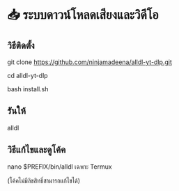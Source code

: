 # 📥 ระบบดาวน์โหลดเสียงและวิดีโอ

## วิธีติดตั้ง

git clone https://github.com/ninjamadeena/alldl-yt-dlp.git

cd alldl-yt-dlp

bash install.sh

## รันให้

alldl

## วิธีแก้ไขและดูโค้ค

nano $PREFIX/bin/alldl เฉพาะ Termux

(โค้คไม่มีลิขสิทธิ์สามารถแก้ไขได้)
